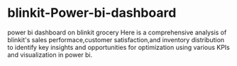 # blinkit-Power-bi-dashboard
power bi dashboard on blinkit grocery 
Here is a comprehensive analysis of blinkit's sales performace,customer satisfaction,and inventory distribution to identify key insights and opportunities for optimization using various KPIs and visualization in power bi.

